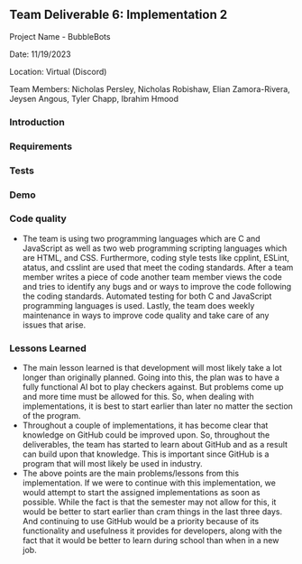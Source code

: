 ## Team Deliverable 6: Implementation 2
Project Name - BubbleBots

Date: 11/19/2023

Location: Virtual (Discord)

Team Members: Nicholas Persley, Nicholas Robishaw, Elian Zamora-Rivera, Jeysen Angous, Tyler Chapp, Ibrahim Hmood

### Introduction
### Requirements
### Tests
### Demo
### Code quality
- The team is using two programming languages which are C and JavaScript as well as two web programming scripting languages which are HTML, and CSS. Furthermore, coding style tests like cpplint, ESLint, atatus, and csslint are used that meet the coding standards. After a team member writes a piece of code another team member views the code and tries to identify any bugs and or ways to improve the code following the coding standards. Automated testing for both C and JavaScript programming languages is used. Lastly, the team does weekly maintenance in ways to improve code quality and take care of any issues that arise.
### Lessons Learned

- The main lesson learned is that development will most likely take a lot longer than originally planned. Going into this, the plan was to have a fully functional AI bot to play checkers against. But problems come up and more time must be allowed for this. So, when dealing with implementations, it is best to start earlier than later no matter the section of the program.
- Throughout a couple of implementations, it has become clear that knowledge on GitHub could be improved upon. So, throughout the deliverables, the team has started to learn about GitHub and as a result can build upon that knowledge. This is important since GitHub is a program that will most likely be used in industry.
- The above points are the main problems/lessons from this implementation. If we were to continue with this implementation, we would attempt to start the assigned implementations as soon as possible. While the fact is that the semester may not allow for this, it would be better to start earlier than cram things in the last three days. And continuing to use GitHub would be a priority because of its functionality and usefulness it provides for developers, along with the fact that it would be better to learn during school than when in a new job.
